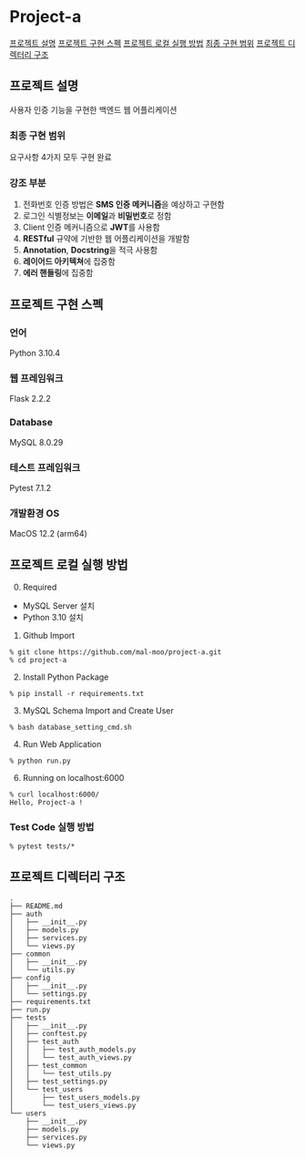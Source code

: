 # Project-a
[프로젝트 설명](##프로젝트-설명)
[프로젝트 구현 스펙](##프로젝트-구현-스펙)
[프로젝트 로컬 실행 방법](##프로젝트-로컬-실행-방법)
[최종 구현 범위](###최종-구현-범위)
[프로젝트 디렉터리 구조](##프로젝트-디렉터리-구조)
## 프로젝트 설명
사용자 인증 기능을 구현한 백엔드 웹 어플리케이션

### 최종 구현 범위
요구사항 4가지 모두 구현 완료

### 강조 부분
1. 전화번호 인증 방법은 **SMS 인증 메커니즘**을 예상하고 구현함
2. 로그인 식별정보는 **이메일**과 **비밀번호**로 정함
3. Client 인증 메커니즘으로 **JWT**를 사용함
4. **RESTful** 규약에 기반한 웹 어플리케이션을 개발함
5. **Annotation**, **Docstring**을 적극 사용함
6. **레이어드 아키텍쳐**에 집중함
7. **에러 핸들링**에 집중함

## 프로젝트 구현 스펙
### 언어
Python 3.10.4
### 웹 프레임워크
Flask 2.2.2
### Database
MySQL 8.0.29
### 테스트 프레임워크
Pytest 7.1.2
### 개발환경 OS
MacOS 12.2 (arm64)

## 프로젝트 로컬 실행 방법
0. Required
 - MySQL Server 설치
 - Python 3.10 설치
1. Github Import
```
% git clone https://github.com/mal-moo/project-a.git 
% cd project-a
```
2. Install Python Package
```
% pip install -r requirements.txt
```
3. MySQL Schema Import and Create User
```
% bash database_setting_cmd.sh
```
4. Run Web Application
```
% python run.py
```
6. Running on localhost:6000
```
% curl localhost:6000/
Hello, Project-a !
```
### Test Code 실행 방법
```
% pytest tests/*
```

## 프로젝트 디렉터리 구조
```
.
├── README.md
├── auth
│   ├── __init__.py
│   ├── models.py
│   ├── services.py
│   └── views.py
├── common
│   ├── __init__.py
│   └── utils.py
├── config
│   ├── __init__.py
│   └── settings.py
├── requirements.txt
├── run.py
├── tests
│   ├── __init__.py
│   ├── conftest.py
│   ├── test_auth
│   │   ├── test_auth_models.py
│   │   └── test_auth_views.py
│   ├── test_common
│   │   └── test_utils.py
│   ├── test_settings.py
│   └── test_users
│       ├── test_users_models.py
│       └── test_users_views.py
└── users
    ├── __init__.py
    ├── models.py
    ├── services.py
    └── views.py

```